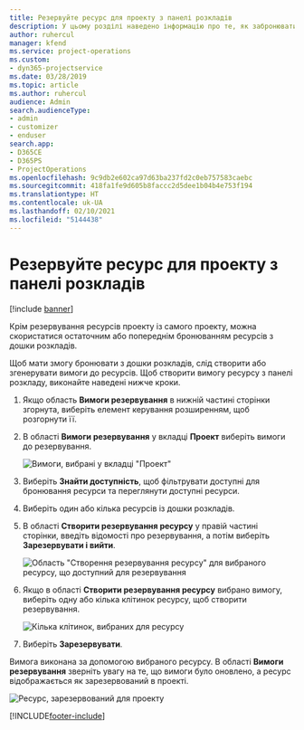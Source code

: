 ```yaml
---
title: Резервуйте ресурс для проекту з панелі розкладів
description: У цьому розділі наведено інформацію про те, як забронювати ресурси.
author: ruhercul
manager: kfend
ms.service: project-operations
ms.custom:
- dyn365-projectservice
ms.date: 03/28/2019
ms.topic: article
ms.author: ruhercul
audience: Admin
search.audienceType:
- admin
- customizer
- enduser
search.app:
- D365CE
- D365PS
- ProjectOperations
ms.openlocfilehash: 9c9db2e602ca97d63ba237fd2c0eb757583caebc
ms.sourcegitcommit: 418fa1fe9d605b8faccc2d5dee1b04b4e753f194
ms.translationtype: HT
ms.contentlocale: uk-UA
ms.lasthandoff: 02/10/2021
ms.locfileid: "5144438"
---
```

# <a name="use-the-schedule-board-to-book-project-resources"></a>Резервуйте ресурс для проекту з панелі розкладів

[!include [banner](../includes/psa-now-project-operations.md)]

Крім резервування ресурсів проекту із самого проекту, можна скористатися остаточним або попереднім бронюванням ресурсів з дошки розкладів.

Щоб мати змогу бронювати з дошки розкладів, слід створити або згенерувати вимоги до ресурсів. Щоб створити вимогу ресурсу з панелі розкладу, виконайте наведені нижче кроки.

1. Якщо область **Вимоги резервування** в нижній частині сторінки згорнута, виберіть елемент керування розширенням, щоб розгорнути її.
2. В області **Вимоги резервування** у вкладці **Проект** виберіть вимоги до резервування.

    ![Вимоги, вибрані у вкладці "Проект"](media/Resource-Management-image73.png)

3. Виберіть **Знайти доступність**, щоб фільтрувати доступні для бронювання ресурси та переглянути доступні ресурси. 
4. Виберіть один або кілька ресурсів із дошки розкладів. 
5. В області **Створити резервування ресурсу** у правій частині сторінки, введіть відомості про резервування, а потім виберіть **Зарезервувати і вийти**.

    ![Область "Створення резервування ресурсу" для вибраного ресурсу, що доступний для резервування](media/Resource-Management-image74.png)

6. Якщо в області **Створити резервування ресурсу** вибрано вимогу, виберіть одну або кілька клітинок ресурсу, щоб створити резервування.

    ![Кілька клітинок, вибраних для ресурсу](media/Resource-Management-image75.png)

7. Виберіть **Зарезервувати**.

Вимога виконана за допомогою вибраного ресурсу. В області **Вимоги резервування** зверніть увагу на те, що вимоги було оновлено, а ресурс відображається як зарезервований в проекті.

![Ресурс, зарезервований для проекту](media/Resource-Management-image76.png)


[!INCLUDE[footer-include](../includes/footer-banner.md)]